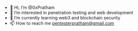 - 👋 Hi, I’m @0xPratham
- 👀 I’m interested in penetration testing and web development
- 🌱 I’m currently learning web3 and blockchain security
- 📫 How to reach me pentesterpratham@gmail.com
